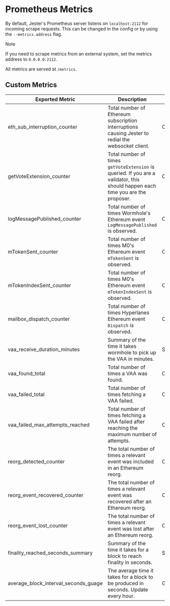 # Prometheus Metrics

By default, Jester's Prometheus server listens on `localhost:2112` for incoming scrape requests.
This can be changed in the config or by using the `--metrics.address` flag.

> [!NOTE]
> If you need to scrape metrics from an external system, set the metrics address to `0.0.0.0:2112`.

All metrics are served at `/metrics`.

## Custom Metrics

| **Exported Metric**                  | **Description**                                                                                                                 | **Type**  |
|--------------------------------------|---------------------------------------------------------------------------------------------------------------------------------|-----------|
| eth_sub_interruption_counter         | Total number of Ethereum subscription interruptions causing Jester to redial the websocket client.                              | Counter   |
| getVoteExtension_counter             | Total number of times `getVoteExtension` is queried. If you are a validator, this should happen each time you are the proposer. | Counter   |
| logMessagePublished_counter          | Total number of times Wormhole's Ethereum event `LogMessagePublished` is observed.                                              | Counter   |
| mTokenSent_counter                   | Total number of times M0's Ethereum event `mTokenSent` is observed.                                                             | Counter   |
| mTokenIndexSent_counter              | Total number of times M0's Ethereum event `mTokenIndexSent` is observed.                                                        | Counter   |
| mailbox_dispatch_counter             | Total number of times Hyperlanes Ethereum event `Dispatch` is observed.                                                         | Counter   |
| vaa_receive_duration_minutes         | Summary of the time it takes wormhole to pick up the VAA in minutes.                                                            | Summary   |
| vaa_found_total                      | Total number of times a VAA was found.                                                                                          | Counter   |
| vaa_failed_total                     | Total number of times fetching a VAA failed.                                                                                    | Counter   |
| vaa_failed_max_attempts_reached      | Total number of times fetching a VAA failed after reaching the maximum number of attempts.                                      | Counter   |
| reorg_detected_counter               | The total number of times a relevant event was included in an Ethereum reorg.                                                   | Counter   |
| reorg_event_recovered_counter        | The total number of times a relevant event was recovered after an Ethereum reorg.                                               | Counter   |
| reorg_event_lost_counter             | The total number of times a relevant event was lost after an Ethereum reorg.                                                    | Counter   |
| finality_reached_seconds_summary     | Summary of the time it takes for a block to reach finality in seconds.                                                          | Summary   |
| average_block_interval_seconds_guage | The average time it takes for a block to be produced in seconds. Update every hour.                                             | Guage     |
